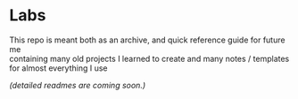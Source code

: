 # Labs

This repo is meant both as an archive, and quick reference guide for future me  
containing many old projects I learned to create and many notes / templates for almost everything I use  

_(detailed readmes are coming soon.)_